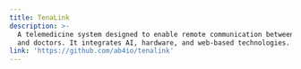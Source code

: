 ```yaml
---
title: TenaLink
description: >-
  A telemedicine system designed to enable remote communication between patients
  and doctors. It integrates AI, hardware, and web-based technologies.
link: 'https://github.com/ab4io/tenalink'
---
```


